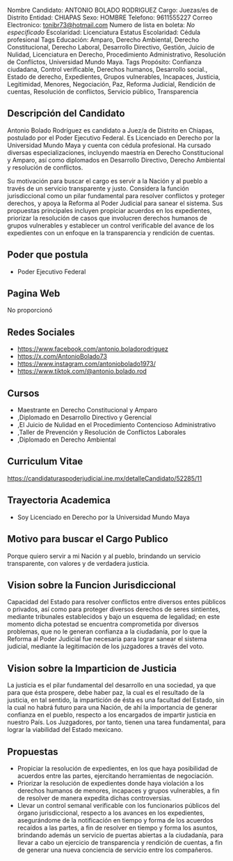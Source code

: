Nombre Candidato: ANTONIO BOLADO RODRIGUEZ
Cargo: Juezas/es de Distrito
Entidad: CHIAPAS
Sexo: HOMBRE
Telefono: 9611555227
Correo Electronico: tonibr73@hotmail.com
Numero de lista en boleta: *No especificado*
Escolaridad: Licenciatura
Estatus Escolaridad: Cédula profesional
Tags Educación: Amparo, Derecho Ambiental, Derecho Constitucional, Derecho Laboral, Desarrollo Directivo, Gestión, Juicio de Nulidad, Licenciatura en Derecho, Procedimiento Administrativo, Resolución de Conflictos, Universidad Mundo Maya.
Tags Propósito: Confianza ciudadana, Control verificable, Derechos humanos, Desarrollo social., Estado de derecho, Expedientes, Grupos vulnerables, Incapaces, Justicia, Legitimidad, Menores, Negociación, Paz, Reforma Judicial, Rendición de cuentas, Resolución de conflictos, Servicio público, Transparencia


## Descripción del Candidato 

Antonio Bolado Rodríguez es candidato a Juez/a de Distrito en Chiapas, postulado por el Poder Ejecutivo Federal. Es Licenciado en Derecho por la Universidad Mundo Maya y cuenta con cédula profesional. Ha cursado diversas especializaciones, incluyendo maestría en Derecho Constitucional y Amparo, así como diplomados en Desarrollo Directivo, Derecho Ambiental y resolución de conflictos.

Su motivación para buscar el cargo es servir a la Nación y al pueblo a través de un servicio transparente y justo. Considera la función jurisdiccional como un pilar fundamental para resolver conflictos y proteger derechos, y apoya la Reforma al Poder Judicial para sanear el sistema. Sus propuestas principales incluyen propiciar acuerdos en los expedientes, priorizar la resolución de casos que involucren derechos humanos de grupos vulnerables y establecer un control verificable del avance de los expedientes con un enfoque en la transparencia y rendición de cuentas.


## Poder que postula

- Poder Ejecutivo Federal


## Pagina Web

No proporcionó


## Redes Sociales

- https://www.facebook.com/antonio.boladorodriguez
- https://x.com/AntonioBolado73
- https://www.instagram.com/antoniobolado1973/
- https://www.tiktok.com/@antonio.bolado.rod


## Cursos

- Maestrante en Derecho Constitucional y Amparo
- ,Diplomado en Desarrollo Directivo y Gerencial
- ,El Juicio de Nulidad en el Procedimiento Contencioso Administrativo
- ,Taller de Prevención y Resolución de Conflictos Laborales
- ,Diplomado en Derecho Ambiental


## Curriculum Vitae

https://candidaturaspoderjudicial.ine.mx/detalleCandidato/52285/11


## Trayectoria Academica

- Soy Licenciado en Derecho por la Universidad Mundo Maya


## Motivo para buscar el Cargo Publico

Porque quiero servir a mi Nación y al pueblo, brindando un servicio transparente, con valores y de verdadera justicia.


## Vision sobre la Funcion Jurisdiccional

Capacidad del Estado para resolver conflictos entre diversos entes públicos o privados, así como para proteger diversos derechos de seres sintientes, mediante tribunales establecidos y bajo un esquema de legalidad; en este momento dicha potestad se encuentra comprometida por diversos problemas, que no le generan confianza a la ciudadanía, por lo que la Reforma al Poder Judicial fue necesaria para lograr sanear el sistema judicial, mediante la legitimación de los juzgadores a través del voto.


## Vision sobre la Imparticion de Justicia

La justicia es el pilar fundamental del desarrollo en una sociedad, ya que para que ésta prospere, debe haber paz, la cual es el resultado de la justicia, en tal sentido, la impartición de ésta es una facultad del Estado, sin la cual no habrá futuro para una Nación, de ahí la importancia de generar confianza en el pueblo, respecto a los encargados de impartir justicia en nuestro País. Los Juzgadores, por tanto, tienen una tarea fundamental, para lograr la viabilidad del Estado mexicano.


## Propuestas

- Propiciar la resolución de expedientes, en los que haya posibilidad de acuerdos entre las partes, ejercitando herramientas de negociación.
- Priorizar la resolución de expedientes donde haya violación a los derechos humanos de menores, incapaces y grupos vulnerables, a fin de resolver de manera expedita dichas controversias.
- Llevar un control semanal verificable con los funcionarios públicos del órgano jurisdiccional, respecto a los avances en los expedientes, asegurándome de la notificación en tiempo y forma de los acuerdos recaídos a las partes, a fin de resolver en tiempo y forma los asuntos, brindando además un servicio de puertas abiertas a la ciudadanía, para llevar a cabo un ejercicio de transparencia y rendición de cuentas, a fin de generar una nueva conciencia de servicio entre los compañeros.

